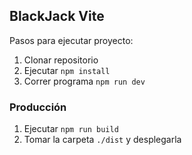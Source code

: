 ## BlackJack Vite

Pasos para ejecutar proyecto:

1. Clonar repositorio
2. Ejecutar `npm install`
3. Correr programa `npm run dev`

### Producción

1. Ejecutar `npm run build`
2. Tomar la carpeta `./dist` y desplegarla